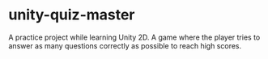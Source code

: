 # unity-quiz-master
A practice project while learning Unity 2D. A game where the player tries to answer as many questions correctly as possible to reach high scores.

